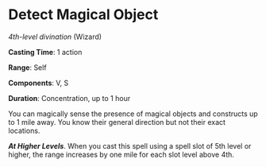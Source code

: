 # Detect Magical Object
*4th-level divination* (Wizard)

**Casting Time**: 1 action

**Range**: Self

**Components**: V, S

**Duration**: Concentration, up to 1 hour

You can magically sense the presence of magical objects and constructs up to 1 mile away. You know their general direction but not their exact locations.

***At Higher Levels***. When you cast this spell using a spell slot of 5th level or higher, the range increases by one mile for each slot level above 4th.
